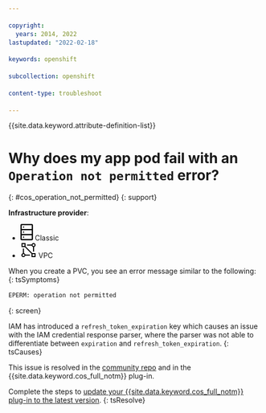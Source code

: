 ```yaml
---

copyright: 
  years: 2014, 2022
lastupdated: "2022-02-18"

keywords: openshift

subcollection: openshift

content-type: troubleshoot

---
```



{{site.data.keyword.attribute-definition-list}}


# Why does my app pod fail with an `Operation not permitted` error?
{: #cos_operation_not_permitted}
{: support}

**Infrastructure provider**:
* ![Classic infrastructure provider icon.](images/icon-classic-2.svg) Classic
* ![VPC infrastructure provider icon.](images/icon-vpc-2.svg) VPC


When you create a PVC, you see an error message similar to the following:
{: tsSymptoms}

```sh
EPERM: operation not permitted
```
{: screen}


IAM has introduced a `refresh_token_expiration` key which causes an issue with the IAM credential response parser, where the parser was not able to differentiate between `expiration` and `refresh_token_expiration`.
{: tsCauses}

This issue is resolved in the [community repo](https://github.com/s3fs-fuse/s3fs-fuse/pull/1421) and in the {{site.data.keyword.cos_full_notm}} plug-in.


Complete the steps to [update your {{site.data.keyword.cos_full_notm}} plug-in to the latest version](/docs/openshift?topic=openshift-storage_cos_install#update_cos_plugin).
{: tsResolve}






